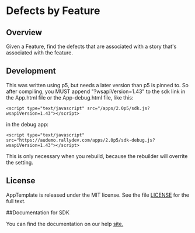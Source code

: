 Defects by Feature
=========================

## Overview
Given a Feature, find the defects that are associated with a story that's associated with the feature.

## Development
This was written using p5, but needs a later version than p5 is pinned to.  So after compiling, you MUST
append "?wsapiVersion=1.43" to the sdk link in the App.html file or the App-debug.html file, like this:

    <script type="text/javascript" src="/apps/2.0p5/sdk.js?wsapiVersion=1.43"></script>

in the debug app:

    <script type="text/javascript" src="https://audemo.rallydev.com/apps/2.0p5/sdk-debug.js?wsapiVersion=1.43"></script>

This is only necessary when you rebuild, because the rebuilder will overrite the setting.


## License

AppTemplate is released under the MIT license.  See the file [LICENSE](./LICENSE) for the full text.

##Documentation for SDK

You can find the documentation on our help [site.](https://help.rallydev.com/apps/rc2/doc/)
